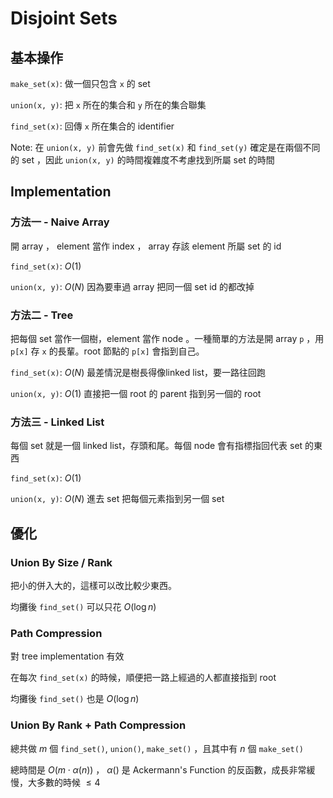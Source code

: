# Disjoint Sets

## 基本操作

`make_set(x)`: 做一個只包含 `x` 的 set

`union(x, y)`: 把 `x` 所在的集合和 `y` 所在的集合聯集

`find_set(x)`: 回傳 `x` 所在集合的 identifier

Note: 在 `union(x, y)` 前會先做 `find_set(x)` 和 `find_set(y)` 確定是在兩個不同的 set ，因此 `union(x, y)` 的時間複雜度不考慮找到所屬 set 的時間

## Implementation

### 方法一 - Naive Array

開 array ， element 當作 index ， array 存該 element 所屬 set 的 id

`find_set(x)`: $O(1)$

`union(x, y)`: $O(N)$
因為要車過 array 把同一個 set id 的都改掉

### 方法二 - Tree

把每個 set 當作一個樹，element 當作 node 。一種簡單的方法是開 array `p` ，用 `p[x]` 存 `x` 的長輩。root 節點的 `p[x]` 會指到自己。

`find_set(x)`: $O(N)$
最差情況是樹長得像linked list，要一路往回跑

`union(x, y)`: $O(1)$
直接把一個 root 的 parent 指到另一個的 root

### 方法三 - Linked List

每個 set 就是一個 linked list，存頭和尾。每個 node 會有指標指回代表 set 的東西

`find_set(x)`: $O(1)$

`union(x, y)`: $O(N)$
進去 set 把每個元素指到另一個 set

## 優化

### Union By Size / Rank

把小的併入大的，這樣可以改比較少東西。

均攤後 `find_set()` 可以只花 $O(\log n)$

### Path Compression

對 tree implementation 有效

在每次 `find_set(x)` 的時候，順便把一路上經過的人都直接指到 root

均攤後 `find_set()` 也是 $O(\log n)$

### Union By Rank + Path Compression

總共做 $m$ 個 `find_set()`, `union()`, `make_set()` ，且其中有 $n$ 個 `make_set()`

總時間是 $O(m \cdot \alpha (n))$ ， $\alpha()$ 是 Ackermann's Function 的反函數，成長非常緩慢，大多數的時候 $\le 4$

